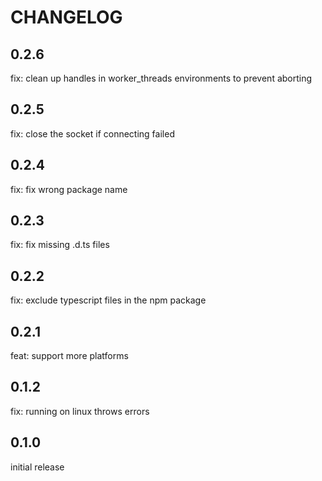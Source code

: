 # CHANGELOG

## 0.2.6
fix: clean up handles in worker_threads environments to prevent aborting

## 0.2.5
fix: close the socket if connecting failed

## 0.2.4
fix: fix wrong package name

## 0.2.3
fix: fix missing .d.ts files

## 0.2.2
fix: exclude typescript files in the npm package

## 0.2.1
feat: support more platforms

## 0.1.2
fix: running on linux throws errors

## 0.1.0

initial release
